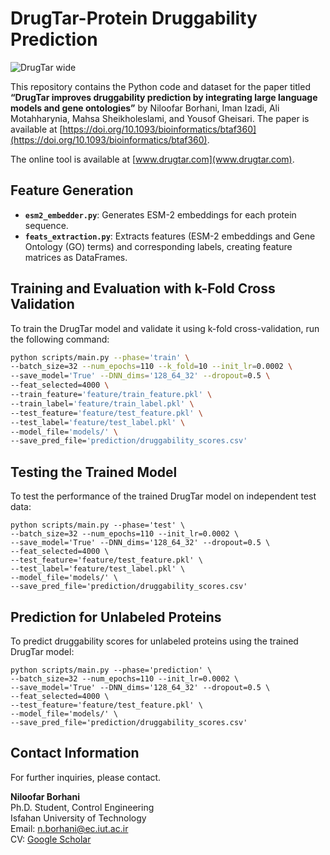 # DrugTar-Protein Druggability Prediction
![DrugTar wide](https://github.com/user-attachments/assets/919309a3-2664-408a-9c95-10c1ce74b650)


This repository contains the Python code and dataset for the paper titled **“DrugTar improves druggability prediction by integrating large language models and gene ontologies”** by Niloofar Borhani, Iman Izadi, Ali Motahharynia, Mahsa Sheikholeslami, and Yousof Gheisari.
The paper is available at [https://doi.org/10.1093/bioinformatics/btaf360](https://doi.org/10.1093/bioinformatics/btaf360).

The online tool is available at [www.drugtar.com](www.drugtar.com).

## Feature Generation
- **`esm2_embedder.py`**: Generates ESM-2 embeddings for each protein sequence.
- **`feats_extraction.py`**: Extracts features (ESM-2 embeddings and Gene Ontology (GO) terms) and corresponding labels, creating feature matrices as DataFrames.

## Training and Evaluation with k-Fold Cross Validation
To train the DrugTar model and validate it using k-fold cross-validation, run the following command:

```bash
python scripts/main.py --phase='train' \
--batch_size=32 --num_epochs=110 --k_fold=10 --init_lr=0.0002 \
--save_model='True' --DNN_dims='128_64_32' --dropout=0.5 \
--feat_selected=4000 \
--train_feature='feature/train_feature.pkl' \
--train_label='feature/train_label.pkl' \
--test_feature='feature/test_feature.pkl' \
--test_label='feature/test_label.pkl' \
--model_file='models/' \
--save_pred_file='prediction/druggability_scores.csv'
```



## Testing the Trained Model
To test the performance of the trained DrugTar model on independent test data:
```
python scripts/main.py --phase='test' \
--batch_size=32 --num_epochs=110 --init_lr=0.0002 \
--save_model='True' --DNN_dims='128_64_32' --dropout=0.5 \
--feat_selected=4000 \
--test_feature='feature/test_feature.pkl' \
--test_label='feature/test_label.pkl' \
--model_file='models/' \
--save_pred_file='prediction/druggability_scores.csv'
```

## Prediction for Unlabeled Proteins
To predict druggability scores for unlabeled proteins using the trained DrugTar model:
```
python scripts/main.py --phase='prediction' \
--batch_size=32 --num_epochs=110 --init_lr=0.0002 \
--save_model='True' --DNN_dims='128_64_32' --dropout=0.5 \
--feat_selected=4000 \
--test_feature='feature/test_feature.pkl' \
--model_file='models/' \
--save_pred_file='prediction/druggability_scores.csv'
```

## Contact Information
For further inquiries, please contact.

**Niloofar Borhani**  
Ph.D. Student, Control Engineering  
Isfahan University of Technology  
Email: [n.borhani@ec.iut.ac.ir](mailto:n.borhani@ec.iut.ac.ir)  
CV: [Google Scholar](https://scholar.google.com/citations?user=SSD_k8MAAAAJ&hl=en)

